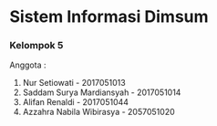 # Sistem Informasi Dimsum
### Kelompok 5
Anggota : 
1. Nur Setiowati              - 2017051013
2. Saddam Surya Mardiansyah   - 2017051014
3. Alifan Renaldi             - 2017051044
4. Azzahra Nabila Wibirasya   - 2057051020
